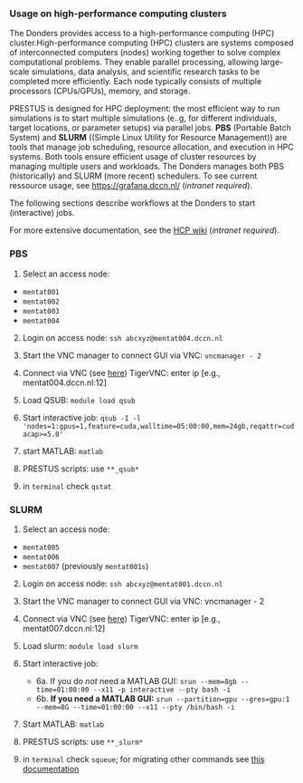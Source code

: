 ### Usage on high-performance computing clusters

The Donders provides access to a high-performance computing (HPC) cluster.High-performance computing (HPC) clusters are systems composed of interconnected computers (nodes) working together to solve complex computational problems. They enable parallel processing, allowing large-scale simulations, data analysis, and scientific research tasks to be completed more efficiently. Each node typically consists of multiple processors (CPUs/GPUs), memory, and storage.

PRESTUS is designed for HPC deployment: the most efficient way to run simulations is to start multiple simulations (e..g, for different individuals, target locations, or parameter setups) via parallel jobs. **PBS** (Portable Batch System) and **SLURM** ((Simple Linux Utility for Resource Management)) are tools that manage job scheduling, resource allocation, and execution in HPC systems. Both tools ensure efficient usage of cluster resources by managing multiple users and workloads. The Donders manages both PBS (historically) and SLURM (more recent) schedulers. To see current ressource usage, see https://grafana.dccn.nl/ (*intranet required*).

The following sections describe workflows at the Donders to start (interactive) jobs.

For more extensive documentation, see the [HCP wiki](https://hpc.dccn.nl/) (*intranet required*).

### PBS

1. Select an access node:

- `mentat001`
- `mentat002`
- `mentat003`
- `mentat004`

2. Login on access node:
`ssh abcxyz@mentat004.dccn.nl`

3. Start the VNC manager to connect GUI via VNC:
`vncmanager - 2`

4. Connect via VNC (see [here](https://intranet.donders.ru.nl/index.php?id=vnc00&no_cache=1&sword_list%5B%5D=VNC))
    TigerVNC: enter ip [e.g., mentat004.dccn.nl:12]

5. Load QSUB:
`module load qsub`

6. Start interactive job:
`qsub -I -l 'nodes=1:gpus=1,feature=cuda,walltime=05:00:00,mem=24gb,reqattr=cudacap>=5.0'`

7. start MATLAB: `matlab`

8. PRESTUS scripts: use `**_qsub*`
9. in `terminal` check `qstat`

### SLURM

1. Select an access node:

- `mentat005`
- `mentat006`
- `mentat007` (previously `mentat001s`)

2. Login on access node:
`ssh abcxyz@mentat001.dccn.nl`

3. Start the VNC manager to connect GUI via VNC:
vncmanager - 2

4. Connect via VNC (see [here](https://intranet.donders.ru.nl/index.php?id=vnc00&no_cache=1&sword_list%5B%5D=VNC))
    TigerVNC: enter ip [e.g., mentat007.dccn.nl:12]

5. Load slurm:
`module load slurm`

6. Start interactive job: 
    - 6a. If you do *not* need a MATLAB GUI:
    `srun --mem=8gb --time=01:00:00 --x11 -p interactive --pty bash -i`
    - 6b. **If you need a MATLAB GUI:**
    `srun --partition=gpu --gres=gpu:1 --mem=8G --time=01:00:00 --x11 --pty /bin/bash -i`

7. Start MATLAB: `matlab`

8. PRESTUS scripts: use `**_slurm*`

9. in `terminal` check `squeue`; for migrating other commands see [this documentation](https://hpc.dccn.nl/docs/cluster_howto/compute_slurm.html#migrating-from-torque-pbs-to-slurm)